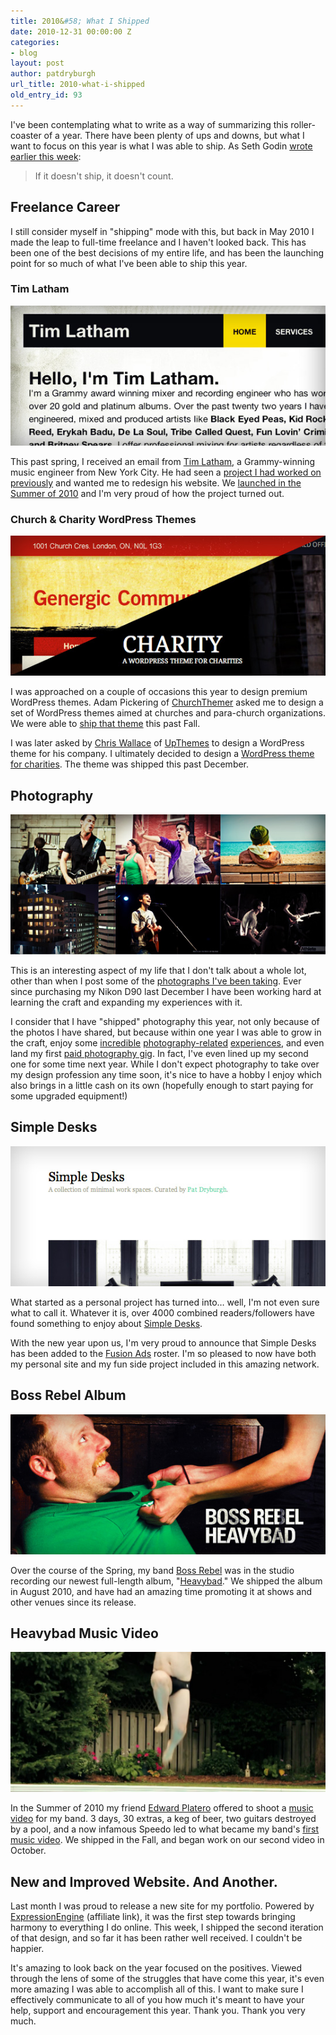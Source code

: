 ```yaml
---
title: 2010&#58; What I Shipped
date: 2010-12-31 00:00:00 Z
categories:
- blog
layout: post
author: patdryburgh
url_title: 2010-what-i-shipped
old_entry_id: 93
---
```


I've been contemplating what to write as a way of summarizing this roller-coaster of a year. There have been plenty of ups and downs, but what I want to focus on this year is what I was able to ship. As Seth Godin [wrote earlier this week](http://sethgodin.typepad.com/seths_blog/2010/12/yearinreview.html):

>If it doesn't ship, it doesn't count.

## Freelance Career

I still consider myself in "shipping" mode with this, but back in May 2010 I made the leap to full-time freelance and I haven't looked back. This has been one of the best decisions of my entire life, and has been the launching point for so much of what I've been able to ship this year.

### Tim Latham

<img src="/images/uploads/timlatham_post.jpg" alt="Tim Latham" />

This past spring, I received an email from [Tim Latham](http://protools-mixing.com), a Grammy-winning music engineer from New York City. He had seen a [project I had worked on previously](http://patdryburgh.com/work/project/feedback-audio) and wanted me to redesign his website. We [launched in the Summer of 2010](http://protools-mixing.com) and I'm very proud of how the project turned out.

### Church & Charity WordPress Themes

<img src="/images/uploads/wpthemes.jpg" alt="WordPress Themes" />

I was approached on a couple of occasions this year to design premium WordPress themes. Adam Pickering of [ChurchThemer](http://churchthemer.com/) asked me to design a set of WordPress themes aimed at churches and para-church organizations. We were able to [ship that theme](http://churchthemer.com/) this past Fall.

I was later asked by [Chris Wallace](http://chris-wallace.com) of [UpThemes](http://upthemes.com) to design a WordPress theme for his company. I ultimately decided to design a [WordPress theme for charities](http://upthemes.com/themes/charity-theme/). The theme was shipped this past December.

## Photography

<img src="/images/uploads/photography.jpg" alt="Photography" />

This is an interesting aspect of my life that I don't talk about a whole lot, other than when I post some of the [photographs I've been taking](http://patdryburgh.com). Ever since purchasing my Nikon D90 last December I have been working hard at learning the craft and expanding my experiences with it.

I consider that I have "shipped" photography this year, not only because of the photos I have shared, but because within one year I was able to grow in the craft, enjoy some [incredible](http://patdryburgh.com/blog/montreal-easter-2010) [photography-related](http://patdryburgh.com/blog/flashmob-in-stratford-ontario) [experiences](http://patdryburgh.com/blog/joel-geleynse-music-video-shoot), and even land my first [paid photography gig](http://www.flickr.com/photos/patdryburgh/5303650343/). In fact, I've even lined up my second one for some time next year. While I don't expect photography to take over my design profession any time soon, it's nice to have a hobby I enjoy which also brings in a little cash on its own (hopefully enough to start paying for some upgraded equipment!)

## Simple Desks

<img src="/images/uploads/simpledesks.jpg" alt="Simple Desks" />

What started as a personal project has turned into… well, I'm not even sure what to call it. Whatever it is, over 4000 combined readers/followers have found something to enjoy about [Simple Desks](http://simpledesks.tumblr.com/).

With the new year upon us, I'm very proud to announce that Simple Desks has been added to the [Fusion Ads](http://fusionads.net) roster. I'm so pleased to now have both my personal site and my fun side project included in this amazing network.

## Boss Rebel Album

<img src="/images/uploads/heavybad_ac.jpg" alt="Boss Rebel Album" />

Over the course of the Spring, my band [Boss Rebel](http://bossrebel.com) was in the studio recording our newest full-length album, "[Heavybad](http://itunes.apple.com/album/heavybad/id389368089)." We shipped the album in August 2010, and have had an amazing time promoting it at shows and other venues since its release.

## Heavybad Music Video

<img src="/images/uploads/heavybad_vid.jpg" alt="Heavybad Music Video" />

In the Summer of 2010 my friend [Edward Platero](http://edwardplatero.com/) offered to shoot a [music video](http://vimeo.com/15709780) for my band. 3 days, 30 extras, a keg of beer, two guitars destroyed by a pool, and a now infamous Speedo led to what became my band's [first music video](http://vimeo.com/15709780). We shipped in the Fall, and began work on our second video in October.

## New and Improved Website. And Another.

Last month I was proud to release a new site for my portfolio. Powered by [ExpressionEngine](http://www.expressionengine.com/index.php?affiliate=patdryburgh) <span class="affl">(affiliate link)</span>, it was the first step towards bringing harmony to everything I do online. This week, I shipped the second iteration of that design, and so far it has been rather well received. I couldn't be happier.

It's amazing to look back on the year focused on the positives. Viewed through the lens of some of the struggles that have come this year, it's even more amazing I was able to accomplish all of this. I want to make sure I effectively communicate to all of you how much it's meant to have your help, support and encouragement this year. Thank you. Thank you very much.